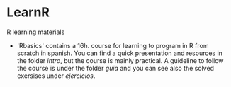 # LearnR

R learning materials

- 'Rbasics' contains a 16h. course for learning to program in R from scratch in spanish. You can find a quick presentation and resources in the folder *intro*, but the course is mainly practical. A guideline to follow the course is under the folder *guia* and you can see also the solved exersises under *ejercicios*. 

